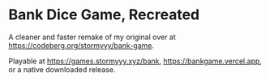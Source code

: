 # Bank Dice Game, Recreated
A cleaner and faster remake of my original over at https://codeberg.org/stormyyy/bank-game.

Playable at https://games.stormyyy.xyz/bank, https://bankgame.vercel.app, or a native downloaded release.